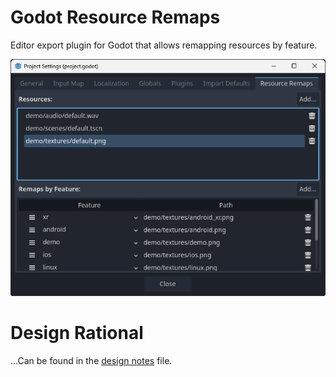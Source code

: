 # Godot Resource Remaps
Editor export plugin for Godot that allows remapping resources by feature.

![Resource Remaps project settings screenshot](meta/screenshot.png)

# Design Rational
...Can be found in the [design notes](meta/DESIGN_NOTES.md) file.
